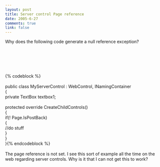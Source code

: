 ```yaml
--- 
layout: post
title: Server control Page reference
date: 2005-6-27
comments: true
link: false
---
```

<div style="clear:both;"></div><p>Why does the following code generate a null reference exception?</p><p>&nbsp;</p><br /><br /><div id="code"><br />{% codeblock %} <br /><br />public class MyServerControl : WebControl, INamingContainer<br />{<br /> private TextBox textbox1; <br /><br /> protected override CreateChildControls()<br /> {<br /> if(! Page.IsPostBack) <br /> {<br /> <span class="comments">//do stuff</span><br /> }<br /> }<br />}{% endcodeblock %}<br /></div><br />The page reference is not set. I see this sort of example all the time on the web regarding server controls. Why is it that I can not get this to work?<div style="clear:both; padding-bottom: 0.25em;"></div>
